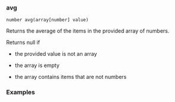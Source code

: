 ### avg

```
number avg(array[number] value)
```

Returns the average of the items in the provided array of numbers.

Returns null if 

- the provided value is not an array

- the array is empty

- the array contains items that are not numbers

### Examples


